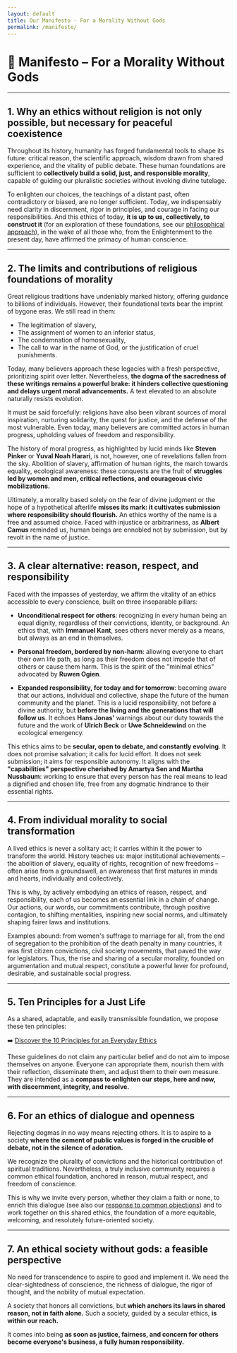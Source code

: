 ```yaml
---
layout: default
title: Our Manifesto - For a Morality Without Gods
permalink: /manifesto/
---
```


# 📢 Manifesto – For a Morality Without Gods

---

## 1. Why an ethics without religion is not only possible, but necessary for peaceful coexistence

Throughout its history, humanity has forged fundamental tools to shape its future: critical reason, the scientific approach, wisdom drawn from shared experience, and the vitality of public debate.
These human foundations are sufficient to **collectively build a solid, just, and responsible morality**, capable of guiding our pluralistic societies without invoking divine tutelage.

To enlighten our choices, the teachings of a distant past, often contradictory or biased, are no longer sufficient.
Today, we indispensably need clarity in discernment, rigor in principles, and courage in facing our responsibilities.
And this ethics of today, **it is up to us, collectively, to construct it** (for an exploration of these foundations, see our [philosophical approach](/philosophy/)), in the wake of all those who, from the Enlightenment to the present day, have affirmed the primacy of human conscience.

---

## 2. The limits and contributions of religious foundations of morality

Great religious traditions have undeniably marked history, offering guidance to billions of individuals. However, their foundational texts bear the imprint of bygone eras. We still read in them:

- The legitimation of slavery,
- The assignment of women to an inferior status,
- The condemnation of homosexuality,
- The call to war in the name of God, or the justification of cruel punishments.

Today, many believers approach these legacies with a fresh perspective, prioritizing spirit over letter. Nevertheless, **the dogma of the sacredness of these writings remains a powerful brake: it hinders collective questioning and delays urgent moral advancements.** A text elevated to an absolute naturally resists evolution.

It must be said forcefully: religions have also been vibrant sources of moral inspiration, nurturing solidarity, the quest for justice, and the defense of the most vulnerable. Even today, many believers are committed actors in human progress, upholding values of freedom and responsibility.

The history of moral progress, as highlighted by lucid minds like **Steven Pinker** or **Yuval Noah Harari**, is not, however, one of revelations fallen from the sky. Abolition of slavery, affirmation of human rights, the march towards equality, ecological awareness: these conquests are the fruit of **struggles led by women and men, critical reflections, and courageous civic mobilizations.**

Ultimately, a morality based solely on the fear of divine judgment or the hope of a hypothetical afterlife **misses its mark: it cultivates submission where responsibility should flourish.** An ethics worthy of the name is a free and assumed choice.
Faced with injustice or arbitrariness, as **Albert Camus** reminded us, human beings are ennobled not by submission, but by revolt in the name of justice.

---

## 3. A clear alternative: reason, respect, and responsibility

Faced with the impasses of yesterday, we affirm the vitality of an ethics accessible to every conscience, built on three inseparable pillars:

- **Unconditional respect for others**: recognizing in every human being an equal dignity, regardless of their convictions, identity, or background. An ethics that, with **Immanuel Kant**, sees others never merely as a means, but always as an end in themselves.

- **Personal freedom, bordered by non-harm**: allowing everyone to chart their own life path, as long as their freedom does not impede that of others or cause them harm. This is the spirit of the "minimal ethics" advocated by **Ruwen Ogien**.

- **Expanded responsibility, for today and for tomorrow**: becoming aware that our actions, individual and collective, shape the future of the human community and the planet. This is a lucid responsibility, not before a divine authority, but **before the living and the generations that will follow us**. It echoes **Hans Jonas'** warnings about our duty towards the future and the work of **Ulrich Beck** or **Uwe Schneidewind** on the ecological emergency.

This ethics aims to be **secular, open to debate, and constantly evolving**. It does not promise salvation; it calls for lucid effort. It does not seek submission; it aims for responsible autonomy.
It aligns with the **"capabilities" perspective cherished by Amartya Sen and Martha Nussbaum**: working to ensure that every person has the real means to lead a dignified and chosen life, free from any dogmatic hindrance to their essential rights.

---

## 4. From individual morality to social transformation

A lived ethics is never a solitary act; it carries within it the power to transform the world.
History teaches us: major institutional achievements – the abolition of slavery, equality of rights, recognition of new freedoms – often arise from a groundswell, an awareness that first matures in minds and hearts, individually and collectively.

This is why, by actively embodying an ethics of reason, respect, and responsibility, each of us becomes an essential link in a chain of change. Our actions, our words, our commitments contribute, through positive contagion, to shifting mentalities, inspiring new social norms, and ultimately shaping fairer laws and institutions.

Examples abound: from women's suffrage to marriage for all, from the end of segregation to the prohibition of the death penalty in many countries, it was first citizen convictions, civil society movements, that paved the way for legislators.
Thus, the rise and sharing of a secular morality, founded on argumentation and mutual respect, constitute a powerful lever for profound, desirable, and sustainable social progress.

---

## 5. Ten Principles for a Just Life

As a shared, adaptable, and easily transmissible foundation, we propose these ten principles:

➡️ [Discover the 10 Principles for an Everyday Ethics](/principles/)

These guidelines do not claim any particular belief and do not aim to impose themselves on anyone.
Everyone can appropriate them, nourish them with their reflection, disseminate them, and adjust them to their own measure.
They are intended as a **compass to enlighten our steps, here and now, with discernment, integrity, and resolve.**

---

## 6. For an ethics of dialogue and openness

Rejecting dogmas in no way means rejecting others.
It is to aspire to a society **where the cement of public values is forged in the crucible of debate, not in the silence of adoration.**

We recognize the plurality of convictions and the historical contribution of spiritual traditions. Nevertheless, a truly inclusive community requires a common ethical foundation, anchored in reason, mutual respect, and freedom of conscience.

This is why we invite every person, whether they claim a faith or none, to enrich this dialogue (see also our [response to common objections](/objections/)) and to work together on this shared ethics, the foundation of a more equitable, welcoming, and resolutely future-oriented society.

---

## 7. An ethical society without gods: a feasible perspective

No need for transcendence to aspire to good and implement it.
We need the clear-sightedness of conscience, the richness of dialogue, the rigor of thought, and the nobility of mutual expectation.

A society that honors all convictions, but **which anchors its laws in shared reason, not in faith alone.**
Such a society, guided by a secular ethics, **is within our reach.**

It comes into being **as soon as justice, fairness, and concern for others become everyone's business, a fully human responsibility.**